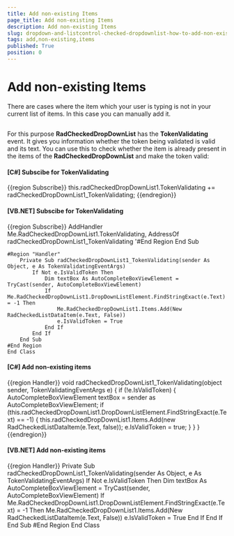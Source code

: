 ```yaml
---
title: Add non-existing Items
page_title: Add non-existing Items
description: Add non-existing Items
slug: dropdown-and-listcontrol-checked-dropdownlist-how-to-add-non-existing-items
tags: add,non-existing,items
published: True
position: 0
---
```


# Add non-existing Items



There are cases where the item which your user is typing is not in your current list of items. In this case you can manually add it.

## 

For this purpose __RadCheckedDropDownList__ has the __TokenValidating__ event. It gives you information whether the token being
          validated is valid and its text. You can use this to check whether the item is already present in  the items of the __RadCheckedDropDownList__
          and make the token valid:
        

#### __[C#] Subscibe for TokenValidating__

{{region Subscribe}}
	            this.radCheckedDropDownList1.TokenValidating += radCheckedDropDownList1_TokenValidating;
	{{endregion}}



#### __[VB.NET] Subscibe for TokenValidating__

{{region Subscribe}}
	        AddHandler Me.RadCheckedDropDownList1.TokenValidating, AddressOf radCheckedDropDownList1_TokenValidating
	        '#End Region
	    End Sub
	
	#Region "Handler"
	    Private Sub radCheckedDropDownList1_TokenValidating(sender As Object, e As TokenValidatingEventArgs)
	        If Not e.IsValidToken Then
	            Dim textBox As AutoCompleteBoxViewElement = TryCast(sender, AutoCompleteBoxViewElement)
	            If Me.RadCheckedDropDownList1.DropDownListElement.FindStringExact(e.Text) = -1 Then
	                Me.RadCheckedDropDownList1.Items.Add(New RadCheckedListDataItem(e.Text, False))
	                e.IsValidToken = True
	            End If
	        End If
	    End Sub
	#End Region
	End Class



#### __[C#] Add non-existing items__

{{region Handler}}
	        void radCheckedDropDownList1_TokenValidating(object sender, TokenValidatingEventArgs e)
	        {
	            if (!e.IsValidToken)
	            {
	                AutoCompleteBoxViewElement textBox = sender as AutoCompleteBoxViewElement;
	                if (this.radCheckedDropDownList1.DropDownListElement.FindStringExact(e.Text) == -1)
	                {
	                    this.radCheckedDropDownList1.Items.Add(new RadCheckedListDataItem(e.Text, false));
	                    e.IsValidToken = true;
	                }
	            }
	        }
	{{endregion}}



#### __[VB.NET] Add non-existing items__

{{region Handler}}
	    Private Sub radCheckedDropDownList1_TokenValidating(sender As Object, e As TokenValidatingEventArgs)
	        If Not e.IsValidToken Then
	            Dim textBox As AutoCompleteBoxViewElement = TryCast(sender, AutoCompleteBoxViewElement)
	            If Me.RadCheckedDropDownList1.DropDownListElement.FindStringExact(e.Text) = -1 Then
	                Me.RadCheckedDropDownList1.Items.Add(New RadCheckedListDataItem(e.Text, False))
	                e.IsValidToken = True
	            End If
	        End If
	    End Sub
	#End Region
	End Class


